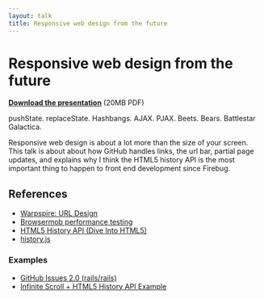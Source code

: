 ```yaml
---
layout: talk
title: Responsive web design from the future
---
```


# Responsive web design from the future

<script src="http://speakerdeck.com/embed/4d51eed25753083721000005.js?size=preview"></script>

**[Download the presentation](/talks/responsive/responsive.pdf)** (20MB PDF)

pushState. replaceState. Hashbangs. AJAX. PJAX. Beets. Bears. Battlestar Galactica.

Responsive web design is about a lot more than the size of your screen. This talk is about about how GitHub handles links, the url bar, partial page updates, and explains why I think the HTML5 history API is the most important thing to happen to front end development since Firebug.

## References

* [Warpspire: URL Design](http://warpspire.com/posts/url-design/)
* [Browsermob performance testing](http://browsermob.com/free-website-performance-test)
* [HTML5 History API (Dive Into HTML5)](http://diveintohtml5.org/history.html)
* [history.js](https://github.com/balupton/history.js)

### Examples

* [GitHub Issues 2.0 (rails/rails)](https://github.com/rails/rails)
* [Infinite Scroll + HTML5 History API Example](http://warpspire.com/experiments/history-api/)
